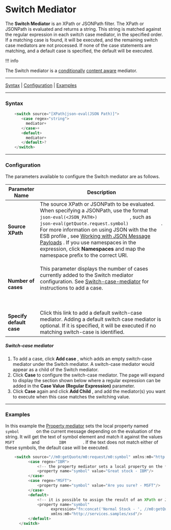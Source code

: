 # Switch Mediator

The **Switch Mediator** is an XPath or JSONPath filter. The XPath or
JSONPath is evaluated and returns a string. This string is matched
against the regular expression in each switch case mediator, in the
specified order. If a matching case is found, it will be executed, and
the remaining switch case mediators are not processed. If none of the
case statements are matching, and a default case is specified, the
default will be executed.

!!! info

The Switch mediator is a
[conditionally](ESB-Mediators_119131045.html#ESBMediators-Content-awareness)
[content
aware](ESB-Mediators_119131045.html#ESBMediators-Content-awareness)
mediator.


------------------------------------------------------------------------

[Syntax](#SwitchMediator-Syntax) \|
[Configuration](#SwitchMediator-Configuration) \|
[Examples](#SwitchMediator-Examples)

------------------------------------------------------------------------

### Syntax

``` java
    <switch source="[XPath|json-eval(JSON Path)]">
       <case regex="string">
         mediator+
       </case>+
       <default>
         mediator+
       </default>?
    </switch>
```

------------------------------------------------------------------------

### Configuration

The parameters available to configure the Switch mediator are as
follows.

<table>
<thead>
<tr class="header">
<th>Parameter Name</th>
<th>Description</th>
</tr>
</thead>
<tbody>
<tr class="odd">
<td><strong>Source XPath</strong></td>
<td>The source XPath or JSONPath to be evaluated. When specifying a JSONPath, use the format <code>             json-eval(&lt;JSON_PATH&gt;)            </code> , such as <code>             json-eval(getQuote.request.symbol)            </code> . For more information on using JSON with the the ESB profile , see <a href="https://docs.wso2.com/display/EI650/Working+with+JSON+Message+Payloads">Working with JSON Message Payloads</a> . If you use namespaces in the expression, click <strong>Namespaces</strong> and map the namespace prefix to the correct URI.</td>
</tr>
<tr class="even">
<td><strong>Number of cases</strong></td>
<td><p>This parameter displays the number of cases currently added to the Switch mediator configuration. See <a href="#SwitchMediator-Switch-CaseMediator">Switch-case-mediator</a> for instructions to add a case.</p>
<p><br />
</p></td>
</tr>
<tr class="odd">
<td><strong>Specify default case</strong></td>
<td>Click this link to add a default switch-case mediator. Adding a default switch case mediator is optional. If it is specified, it will be executed if no matching switch-case is identified.</td>
</tr>
</tbody>
</table>

#####  Switch-case mediator

1.  To add a case, click **Add case** , which adds an empty switch-case
    mediator under the Switch mediator. A switch-case mediator would
    appear as a child of the Switch mediator.
2.  Click **Case** to configure the switch-case mediator. The page will
    expand to display the section shown below where a regular expression
    can be added in the **Case Value (Regular Expression)** parameter.
3.  Click **Case** again and click **Add Child** , and add the
    mediator(s) you want to execute when this case matches the switching
    value.

------------------------------------------------------------------------

### Examples

In this example the [Property mediator](http://Property%20Mediator) sets
the local property named `         symbol        ` on the current
message depending on the evaluation of the string. It will get the text
of symbol element and match it against the values
`         MSFT        ` and `         IBM        ` . If the text does
not match either of these symbols, the default case will be executed.

``` java
    <switch source="//m0:getQuote/m0:request/m0:symbol" xmlns:m0="http://services.samples/xsd">
          <case regex="IBM">
              <!-- the property mediator sets a local property on the *current* message -->
              <property name="symbol" value="Great stock - IBM"/>
          </case>
          <case regex="MSFT">
              <property name="symbol" value="Are you sure? - MSFT"/>
          </case>
          <default>
              <!-- it is possible to assign the result of an XPath or JSON Path expression as well -->
              <property name="symbol"
                    expression="fn:concat('Normal Stock - ', //m0:getQuote/m0:request/m0:symbol)"
                    xmlns:m0="http://services.samples/xsd"/>
          </default>
      </switch>
```

